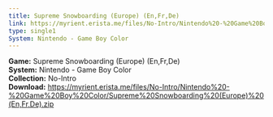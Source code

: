 ```yaml
---
title: Supreme Snowboarding (Europe) (En,Fr,De)
link: https://myrient.erista.me/files/No-Intro/Nintendo%20-%20Game%20Boy%20Color/Supreme%20Snowboarding%20(Europe)%20(En,Fr,De).zip
type: single1
System: Nintendo - Game Boy Color
---
```

<b>Game:</b> Supreme Snowboarding (Europe) (En,Fr,De)<br>
<b>System:</b> Nintendo - Game Boy Color<br>
<b>Collection:</b> No-Intro<br>
<b>Download:</b> https://myrient.erista.me/files/No-Intro/Nintendo%20-%20Game%20Boy%20Color/Supreme%20Snowboarding%20(Europe)%20(En,Fr,De).zip